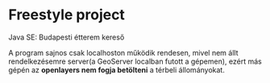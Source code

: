 # Freestyle project

Java SE: Budapesti étterem kereső

A program sajnos csak localhoston működik rendesen, mivel nem állt rendelkezésemre server(a GeoServer localban futott a gépemen),
ezért más gépén az **openlayers nem fogja betölteni** a térbeli állományokat.
